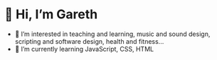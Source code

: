 # 👋 Hi, I’m Gareth
- 👀 I’m interested in teaching and learning, music and sound design, scripting and software design, health and fitness...
- 🌱 I’m currently learning JavaScript, CSS, HTML
